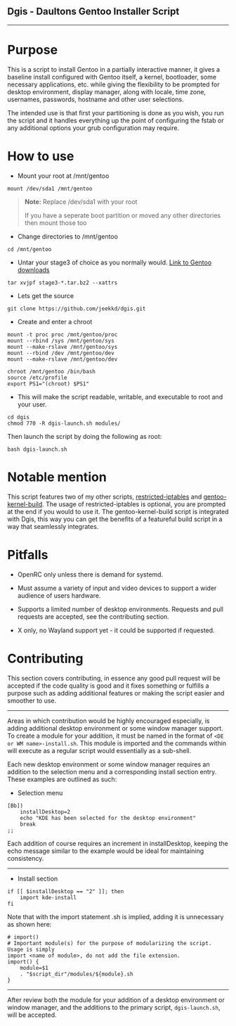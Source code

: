 Dgis - Daultons Gentoo Installer Script
---------------------------------------


----------

Purpose
===

This is a script to install Gentoo in a partially interactive manner, it gives a baseline install 
configured with Gentoo itself, a kernel, bootloader, some necessary applications, etc. while giving the 
flexibility to be prompted for desktop environment, display manager, along with locale, time zone, 
usernames, passwords, hostname and other user selections.

The intended use is that first your partitioning is done as you wish, you run the script and it handles
everything up the point of configuring the fstab or any additional options your grub configuration may
require.

How to use
===

- Mount your root at /mnt/gentoo

```
mount /dev/sda1 /mnt/gentoo
```

> **Note:** 
> Replace /dev/sda1 with your root
> 
> If you have a seperate boot partition or moved any other directories then mount those too
>

- Change directories to /mnt/gentoo

```
cd /mnt/gentoo
```

- Untar your stage3 of choice as you normally would. [Link to Gentoo downloads](https://www.gentoo.org/downloads/)

```
tar xvjpf stage3-*.tar.bz2 --xattrs
```

- Lets get the source

```
git clone https://github.com/jeekkd/dgis.git
```

- Create and enter a chroot

```
mount -t proc proc /mnt/gentoo/proc
mount --rbind /sys /mnt/gentoo/sys
mount --make-rslave /mnt/gentoo/sys
mount --rbind /dev /mnt/gentoo/dev
mount --make-rslave /mnt/gentoo/dev

chroot /mnt/gentoo /bin/bash
source /etc/profile
export PS1="(chroot) $PS1"
```

- This will make the script readable, writable, and executable to root and your user. 

```
cd dgis
chmod 770 -R dgis-launch.sh modules/
```

Then launch the script by doing the following as root:

```
bash dgis-launch.sh
```

Notable mention
===

This script features two of my other scripts, [restricted-iptables](https://github.com/jeekkd/restricted-iptables) and [gentoo-kernel-build](https://github.com/jeekkd/gentoo-kernel-build). The usage of restricted-iptables is optional, you are prompted at the end if you would to use it. The gentoo-kernel-build script is integrated with Dgis, this way you can get the benefits of a featureful build script in a way that seamlessly integrates. 


Pitfalls
===

- OpenRC only unless there is demand for systemd.

- Must assume a variety of input and video devices to support a wider audience of users hardware.

- Supports a limited number of desktop environments. Requests and pull requests are accepted, see
the contributing section.

- X only, no Wayland support yet - it could be supported if requested.

Contributing
===

This section covers contributing, in essence any good pull request will be accepted if the code quality
is good and it fixes something or fulfills a purpose such as adding additional features or making the
script easier and smoother to use.


----------


Areas in which contribution would be highly encouraged especially, is adding additional desktop environment
or some window manager support. To create a module for your addition, it must be named in the format of
`<DE or WM name>-install.sh`. This module is imported and the commands within will execute as a regular 
script would essentially as a sub-shell.

Each new desktop environment or some window manager requires an addition to the selection menu and a
corresponding install section entry. These examples are outlined as such:

- Selection menu

```
[Bb])
	installDesktop=2
	echo "KDE has been selected for the desktop environment"
	break
;;
```

Each addition of course requires an increment in installDesktop, keeping the echo message similar to the example would be ideal for maintaining consistency.

----------


- Install section

```
if [[ $installDesktop == "2" ]]; then
	import kde-install
fi
```

Note that with the import statement .sh is implied, adding it is unnecessary as shown here:

```
# import()
# Important module(s) for the purpose of modularizing the script. Usage is simply
import <name of module>, do not add the file extension.
import() {
	module=$1
	. "$script_dir"/modules/${module}.sh
}
```

----------
After review both the module for your addition of a desktop environment or window manager, and the additions
to the primary script, `dgis-launch.sh`, will be accepted.


